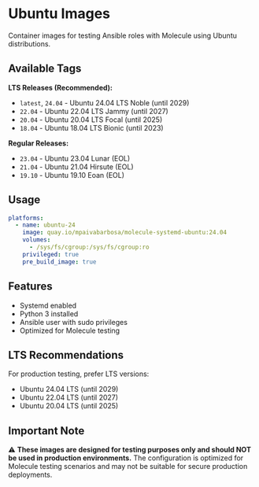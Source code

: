 # Ubuntu Images

Container images for testing Ansible roles with Molecule using Ubuntu distributions.

## Available Tags

**LTS Releases (Recommended):**
- `latest`, `24.04` - Ubuntu 24.04 LTS Noble (until 2029)
- `22.04` - Ubuntu 22.04 LTS Jammy (until 2027)
- `20.04` - Ubuntu 20.04 LTS Focal (until 2025)
- `18.04` - Ubuntu 18.04 LTS Bionic (until 2023)

**Regular Releases:**
- `23.04` - Ubuntu 23.04 Lunar (EOL)
- `21.04` - Ubuntu 21.04 Hirsute (EOL)
- `19.10` - Ubuntu 19.10 Eoan (EOL)

## Usage

```yaml
platforms:
  - name: ubuntu-24
    image: quay.io/mpaivabarbosa/molecule-systemd-ubuntu:24.04
    volumes:
      - /sys/fs/cgroup:/sys/fs/cgroup:ro
    privileged: true
    pre_build_image: true
```

## Features

- Systemd enabled
- Python 3 installed
- Ansible user with sudo privileges
- Optimized for Molecule testing

## LTS Recommendations

For production testing, prefer LTS versions:
- Ubuntu 24.04 LTS (until 2029)
- Ubuntu 22.04 LTS (until 2027)
- Ubuntu 20.04 LTS (until 2025)

## Important Note

⚠️ **These images are designed for testing purposes only and should NOT be used in production environments.** The configuration is optimized for Molecule testing scenarios and may not be suitable for secure production deployments.